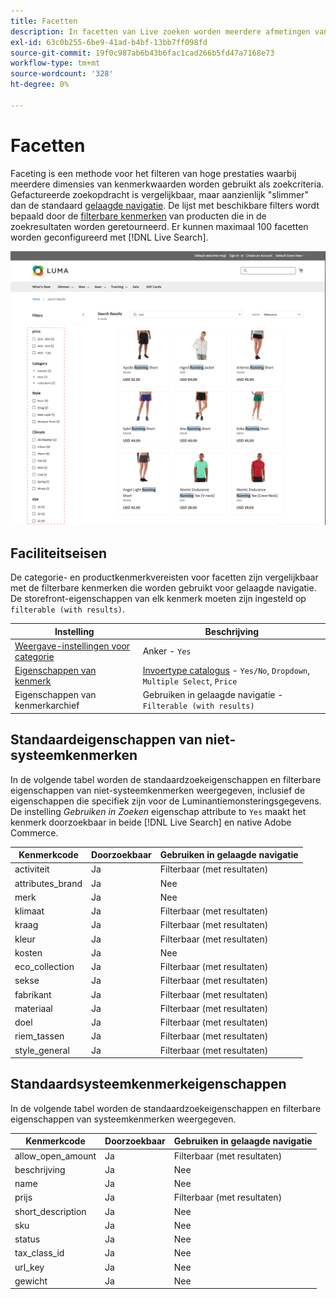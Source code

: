 ```yaml
---
title: Facetten
description: In facetten van Live zoeken worden meerdere afmetingen van kenmerkwaarden gebruikt als zoekcriteria.
exl-id: 63c0b255-6be9-41ad-b4bf-13bb7ff098fd
source-git-commit: 19f0c987ab6b43b6fac1cad266b5fd47a7168e73
workflow-type: tm+mt
source-wordcount: '328'
ht-degree: 0%

---
```


# Facetten

Faceting is een methode voor het filteren van hoge prestaties waarbij meerdere dimensies van kenmerkwaarden worden gebruikt als zoekcriteria. Gefactureerde zoekopdracht is vergelijkbaar, maar aanzienlijk &quot;slimmer&quot; dan de standaard [gelaagde navigatie](https://docs.magento.com/user-guide/catalog/navigation-layered.html). De lijst met beschikbare filters wordt bepaald door de [filterbare kenmerken](https://docs.magento.com/user-guide/catalog/navigation-layered-filterable-attributes.html) van producten die in de zoekresultaten worden geretourneerd. Er kunnen maximaal 100 facetten worden geconfigureerd met [!DNL Live Search].

![Gefilterde zoekresultaten](assets/storefront-search-results-run.png)

## Faciliteitseisen

De categorie- en productkenmerkvereisten voor facetten zijn vergelijkbaar met de filterbare kenmerken die worden gebruikt voor gelaagde navigatie. De storefront-eigenschappen van elk kenmerk moeten zijn ingesteld op `filterable (with results)`.

| Instelling | Beschrijving |
|--- |--- |
| [Weergave-instellingen voor categorie](https://docs.magento.com/user-guide/catalog/categories-display-settings.html) | Anker - `Yes` |
| [Eigenschappen van kenmerk](https://docs.magento.com/user-guide/stores/attribute-product-create.html) | [Invoertype catalogus](https://docs.magento.com/user-guide/stores/attributes-input-types.html) - `Yes/No`, `Dropdown`, `Multiple Select`, `Price` |
| Eigenschappen van kenmerkarchief | Gebruiken in gelaagde navigatie - `Filterable (with results)` |

## Standaardeigenschappen van niet-systeemkenmerken

In de volgende tabel worden de standaardzoekeigenschappen en filterbare eigenschappen van niet-systeemkenmerken weergegeven, inclusief de eigenschappen die specifiek zijn voor de Luminantiemonsteringsgegevens. De instelling *Gebruiken in Zoeken* eigenschap attribute to `Yes` maakt het kenmerk doorzoekbaar in beide [!DNL Live Search] en native Adobe Commerce.

| Kenmerkcode | Doorzoekbaar | Gebruiken in gelaagde navigatie |
|--- |--- |--- |
| activiteit | Ja | Filterbaar (met resultaten) |
| attributes_brand | Ja | Nee |
| merk | Ja | Nee |
| klimaat | Ja | Filterbaar (met resultaten) |
| kraag | Ja | Filterbaar (met resultaten) |
| kleur | Ja | Filterbaar (met resultaten) |
| kosten | Ja | Nee |
| eco_collection | Ja | Filterbaar (met resultaten) |
| sekse | Ja | Filterbaar (met resultaten) |
| fabrikant | Ja | Filterbaar (met resultaten) |
| materiaal | Ja | Filterbaar (met resultaten) |
| doel | Ja | Filterbaar (met resultaten) |
| riem_tassen | Ja | Filterbaar (met resultaten) |
| style_general | Ja | Filterbaar (met resultaten) |

## Standaardsysteemkenmerkeigenschappen

In de volgende tabel worden de standaardzoekeigenschappen en filterbare eigenschappen van systeemkenmerken weergegeven.

| Kenmerkcode | Doorzoekbaar | Gebruiken in gelaagde navigatie |
|--- |--- |--- |
| allow_open_amount | Ja | Filterbaar (met resultaten) |
| beschrijving | Ja | Nee |
| name | Ja | Nee |
| prijs | Ja | Filterbaar (met resultaten) |
| short_description | Ja | Nee |
| sku | Ja | Nee |
| status | Ja | Nee |
| tax_class_id | Ja | Nee |
| url_key | Ja | Nee |
| gewicht | Ja | Nee |
